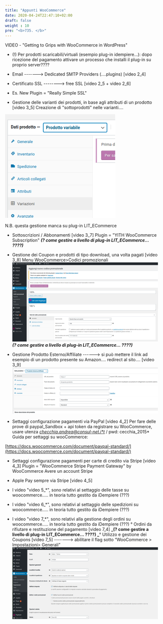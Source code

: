 ```yaml
---
title: "Appunti WooCommerce"
date: 2020-04-24T22:47:10+02:00
draft: false
weight : 10
pre: "<b>735. </b>"
---
```


VIDEO - "Getting to Grips with WooCommerce in WordPress"

* (!) Per prodotti scaricabili/virtuali (esempio plug-in idempiere…): dopo ricezione del pagamento attivare un processo che installi il plug-in su proprio server????

* Email -------> Dedicated SMTP Providers (....plugins)  [video 2_4]

* Certificato SSL --------> free SSL [video 2_5  +  video 2_6] 

* Es. New Plugin = "Really Simple SSL"

* Gestione delle varianti dei prodotti, in base agli attributi di un prodotto [video 3_5]
Creazione di "sottoprodotti" nelle varianti….

![image alt text](image_0.png)

N.B. questa gestione manca su plug-in LIT_ECommerce

* Sottoscrizioni / Abbonamenti [video 3_7]
Plugin = "YITH WooCommerce Subscription"  **_(? come gestire a livello di plug-in LIT_ECommerce… ????)_**

* Gestione dei Coupon e prodotti di tipo download, una volta pagati [video 3_8]
Menu WooCommerce>Codici promozionali
![image alt text](image_1.png)
**_(? come gestire a livello di plug-in LIT_ECommerce… ????)_**

* Gestione Prodotto Esterno/Affiliate ------> si può mettere il link ad esempio di un prodotto presente su Amazon…. redirect al sito….
[video 3_9]
![image alt text](image_2.png)

* Settaggi configurazione pagamenti via PayPal
[video 4_2]
Per fare delle prove di paypal_Sandbox + api token da registrare su WooCommerce, usare utenza *[checchia.andrea@consul-net.i*t](mailto:checchia.andrea@consul-net.it)* / pwd: cecchia_2015*
Guida per settaggi su wooCommerce:

[https://docs.woocommerce.com/document/paypal-standard/](https://docs.woocommerce.com/document/paypal-standard/)

* Settaggi configurazione pagamenti per carte di credito via Stripe
[video 4_3]
Plugin = "WooCommerce Stripe Payment Gateway" by WooCommerce
Avere un account Stripe

* Apple Pay sempre via Stripe
[video 4_5]

* I video "video 5_*", sono relativi al settaggio delle tasse su woocommerce….. in teoria tutto gestito da iDempiere (???)

* I video "video 6_*", sono relativi al settaggio delle spedizioni su woocommerce….. in teoria tutto gestito da iDempiere (???)

* I video "video 7_*", sono relativi alla gestione degli ordini su woocommerce….. in teoria tutto gestito da iDempiere (???)
° Ordini da rifiutare e restituzione del pagamento [video 7_4]  **_(? come gestire a livello di plug-in LIT_ECommerce… ????)
_**° Utilizzo e gestione dei Coupons [video 7_5] -------> abilitare il flag sotto “WooCommerce > Impostazioni> Generali”
![image alt text](image_3.png)

